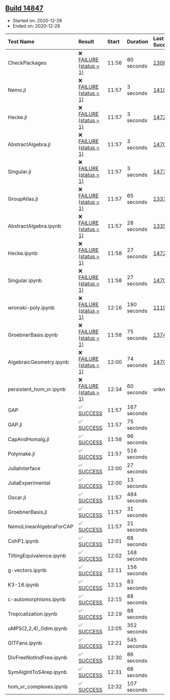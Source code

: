 ## [Build 14847](https://oscarci.mathematik.uni-kl.de/job/oscar/14847/)

* Started on: 2020-12-28
* Ended on: 2020-12-28

| Test Name    | Result | Start | Duration | Last Success | First Failure |
|:-------------|:-------|:------|:---------|:-------------|:--------------|
| CheckPackages | ❌ [FAILURE (status = 1)](https://oscarci.mathematik.uni-kl.de/job/oscar/14847/artifact/logs/build-14847/CheckPackages.log) | 11:56 | 80 seconds | [13085](https://oscarci.mathematik.uni-kl.de/job/oscar/13085/) | [13086](https://oscarci.mathematik.uni-kl.de/job/oscar/13086/) |
| Nemo.jl | ❌ [FAILURE (status = 1)](https://oscarci.mathematik.uni-kl.de/job/oscar/14847/artifact/logs/build-14847/Nemo.jl.log) | 11:57 | 3 seconds | [14101](https://oscarci.mathematik.uni-kl.de/job/oscar/14101/) | [14102](https://oscarci.mathematik.uni-kl.de/job/oscar/14102/) |
| Hecke.jl | ❌ [FAILURE (status = 1)](https://oscarci.mathematik.uni-kl.de/job/oscar/14847/artifact/logs/build-14847/Hecke.jl.log) | 11:57 | 3 seconds | [14723](https://oscarci.mathematik.uni-kl.de/job/oscar/14723/) | [14724](https://oscarci.mathematik.uni-kl.de/job/oscar/14724/) |
| AbstractAlgebra.jl | ❌ [FAILURE (status = 1)](https://oscarci.mathematik.uni-kl.de/job/oscar/14847/artifact/logs/build-14847/AbstractAlgebra.jl.log) | 11:57 | 3 seconds | [14701](https://oscarci.mathematik.uni-kl.de/job/oscar/14701/) | [14702](https://oscarci.mathematik.uni-kl.de/job/oscar/14702/) |
| Singular.jl | ❌ [FAILURE (status = 1)](https://oscarci.mathematik.uni-kl.de/job/oscar/14847/artifact/logs/build-14847/Singular.jl.log) | 11:57 | 3 seconds | [14732](https://oscarci.mathematik.uni-kl.de/job/oscar/14732/) | [14733](https://oscarci.mathematik.uni-kl.de/job/oscar/14733/) |
| GroupAtlas.jl | ❌ [FAILURE (status = 1)](https://oscarci.mathematik.uni-kl.de/job/oscar/14847/artifact/logs/build-14847/GroupAtlas.jl.log) | 11:57 | 65 seconds | [13311](https://oscarci.mathematik.uni-kl.de/job/oscar/13311/) | [13312](https://oscarci.mathematik.uni-kl.de/job/oscar/13312/) |
| AbstractAlgebra.ipynb | ❌ [FAILURE (status = 1)](https://oscarci.mathematik.uni-kl.de/job/oscar/14847/artifact/logs/build-14847/AbstractAlgebra.ipynb.log) | 11:57 | 28 seconds | [13355](https://oscarci.mathematik.uni-kl.de/job/oscar/13355/) | [13356](https://oscarci.mathematik.uni-kl.de/job/oscar/13356/) |
| Hecke.ipynb | ❌ [FAILURE (status = 1)](https://oscarci.mathematik.uni-kl.de/job/oscar/14847/artifact/logs/build-14847/Hecke.ipynb.log) | 11:58 | 27 seconds | [14723](https://oscarci.mathematik.uni-kl.de/job/oscar/14723/) | [14724](https://oscarci.mathematik.uni-kl.de/job/oscar/14724/) |
| Singular.ipynb | ❌ [FAILURE (status = 1)](https://oscarci.mathematik.uni-kl.de/job/oscar/14847/artifact/logs/build-14847/Singular.ipynb.log) | 11:58 | 27 seconds | [14701](https://oscarci.mathematik.uni-kl.de/job/oscar/14701/) | [14702](https://oscarci.mathematik.uni-kl.de/job/oscar/14702/) |
| wronski-poly.ipynb | ❌ [FAILURE (status = 1)](https://oscarci.mathematik.uni-kl.de/job/oscar/14847/artifact/logs/build-14847/wronski-poly.ipynb.log) | 12:16 | 190 seconds | [11192](https://oscarci.mathematik.uni-kl.de/job/oscar/11192/) | [11193](https://oscarci.mathematik.uni-kl.de/job/oscar/11193/) |
| GroebnerBasis.ipynb | ❌ [FAILURE (status = 1)](https://oscarci.mathematik.uni-kl.de/job/oscar/14847/artifact/logs/build-14847/GroebnerBasis.ipynb.log) | 11:58 | 75 seconds | [13748](https://oscarci.mathematik.uni-kl.de/job/oscar/13748/) | [13749](https://oscarci.mathematik.uni-kl.de/job/oscar/13749/) |
| AlgebraicGeometry.ipynb | ❌ [FAILURE (status = 1)](https://oscarci.mathematik.uni-kl.de/job/oscar/14847/artifact/logs/build-14847/AlgebraicGeometry.ipynb.log) | 12:00 | 74 seconds | [14701](https://oscarci.mathematik.uni-kl.de/job/oscar/14701/) | [14702](https://oscarci.mathematik.uni-kl.de/job/oscar/14702/) |
| persistent_hom_vr.ipynb | ❌ [FAILURE (status = 1)](https://oscarci.mathematik.uni-kl.de/job/oscar/14847/artifact/logs/build-14847/persistent_hom_vr.ipynb.log) | 12:34 | 60 seconds | unknown | unknown |
| GAP | ✅ [SUCCESS](https://oscarci.mathematik.uni-kl.de/job/oscar/14847/artifact/logs/build-14847/GAP.log) | 11:57 | 167 seconds |  |  |
| GAP.jl | ✅ [SUCCESS](https://oscarci.mathematik.uni-kl.de/job/oscar/14847/artifact/logs/build-14847/GAP.jl.log) | 11:57 | 75 seconds |  |  |
| CapAndHomalg.jl | ✅ [SUCCESS](https://oscarci.mathematik.uni-kl.de/job/oscar/14847/artifact/logs/build-14847/CapAndHomalg.jl.log) | 11:58 | 96 seconds |  |  |
| Polymake.jl | ✅ [SUCCESS](https://oscarci.mathematik.uni-kl.de/job/oscar/14847/artifact/logs/build-14847/Polymake.jl.log) | 11:57 | 516 seconds |  |  |
| JuliaInterface | ✅ [SUCCESS](https://oscarci.mathematik.uni-kl.de/job/oscar/14847/artifact/logs/build-14847/JuliaInterface.log) | 12:00 | 27 seconds |  |  |
| JuliaExperimental | ✅ [SUCCESS](https://oscarci.mathematik.uni-kl.de/job/oscar/14847/artifact/logs/build-14847/JuliaExperimental.log) | 12:00 | 13 seconds |  |  |
| Oscar.jl | ✅ [SUCCESS](https://oscarci.mathematik.uni-kl.de/job/oscar/14847/artifact/logs/build-14847/Oscar.jl.log) | 11:57 | 484 seconds |  |  |
| GroebnerBasis.jl | ✅ [SUCCESS](https://oscarci.mathematik.uni-kl.de/job/oscar/14847/artifact/logs/build-14847/GroebnerBasis.jl.log) | 11:57 | 31 seconds |  |  |
| NemoLinearAlgebraForCAP | ✅ [SUCCESS](https://oscarci.mathematik.uni-kl.de/job/oscar/14847/artifact/logs/build-14847/NemoLinearAlgebraForCAP.log) | 11:57 | 21 seconds |  |  |
| CohP1.ipynb | ✅ [SUCCESS](https://oscarci.mathematik.uni-kl.de/job/oscar/14847/artifact/logs/build-14847/CohP1.ipynb.log) | 12:01 | 68 seconds |  |  |
| TiltingEquivalence.ipynb | ✅ [SUCCESS](https://oscarci.mathematik.uni-kl.de/job/oscar/14847/artifact/logs/build-14847/TiltingEquivalence.ipynb.log) | 12:02 | 168 seconds |  |  |
| g-vectors.ipynb | ✅ [SUCCESS](https://oscarci.mathematik.uni-kl.de/job/oscar/14847/artifact/logs/build-14847/g-vectors.ipynb.log) | 12:11 | 156 seconds |  |  |
| K3-16.ipynb | ✅ [SUCCESS](https://oscarci.mathematik.uni-kl.de/job/oscar/14847/artifact/logs/build-14847/K3-16.ipynb.log) | 12:13 | 83 seconds |  |  |
| c-automorphisms.ipynb | ✅ [SUCCESS](https://oscarci.mathematik.uni-kl.de/job/oscar/14847/artifact/logs/build-14847/c-automorphisms.ipynb.log) | 12:15 | 88 seconds |  |  |
| Tropicalization.ipynb | ✅ [SUCCESS](https://oscarci.mathematik.uni-kl.de/job/oscar/14847/artifact/logs/build-14847/Tropicalization.ipynb.log) | 12:19 | 88 seconds |  |  |
| uMPS(2,2,4)_0dim.ipynb | ✅ [SUCCESS](https://oscarci.mathematik.uni-kl.de/job/oscar/14847/artifact/logs/build-14847/uMPS-2-2-4-_0dim.ipynb.log) | 12:05 | 352 seconds |  |  |
| GITFans.ipynb | ✅ [SUCCESS](https://oscarci.mathematik.uni-kl.de/job/oscar/14847/artifact/logs/build-14847/GITFans.ipynb.log) | 12:21 | 545 seconds |  |  |
| DivFreeNotIndFree.ipynb | ✅ [SUCCESS](https://oscarci.mathematik.uni-kl.de/job/oscar/14847/artifact/logs/build-14847/DivFreeNotIndFree.ipynb.log) | 12:30 | 86 seconds |  |  |
| SymAlgIntToS4rep.ipynb | ✅ [SUCCESS](https://oscarci.mathematik.uni-kl.de/job/oscar/14847/artifact/logs/build-14847/SymAlgIntToS4rep.ipynb.log) | 12:31 | 68 seconds |  |  |
| hom_vr_complexes.ipynb | ✅ [SUCCESS](https://oscarci.mathematik.uni-kl.de/job/oscar/14847/artifact/logs/build-14847/hom_vr_complexes.ipynb.log) | 12:32 | 107 seconds |  |  |
